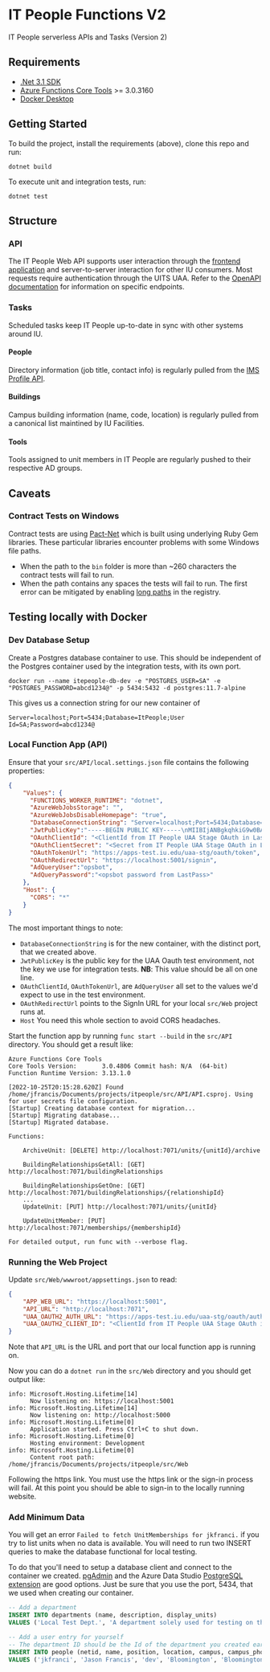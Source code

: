 # IT People Functions V2

IT People serverless APIs and Tasks (Version 2)

## Requirements

* [.Net 3.1 SDK](https://dotnet.microsoft.com/download/dotnet/3.1)
* [Azure Functions Core Tools](https://github.com/Azure/azure-functions-core-tools) >= 3.0.3160
* [Docker Desktop](https://www.docker.com/products/docker-desktop)

## Getting Started

To build the project, install the requirements (above), clone this repo and run:

```
dotnet build
```

To execute unit and integration tests, run:

```
dotnet test
```

## Structure

### API

The IT People Web API supports user interaction through the [frontend application](https://github.com/indiana-university/itpeople-app) and server-to-server interaction for other IU consumers. Most requests require authentication through the UITS UAA. Refer to the [OpenAPI documentation](https://api.itpeople.iu.edu) for information on specific endpoints. 

### Tasks

Scheduled tasks keep IT People up-to-date in sync with other systems around IU.

#### People

Directory information (job title, contact info) is regularly pulled from the [IMS Profile API](https://prs.apps.iu.edu/docs/index.html).

#### Buildings

Campus building information (name, code, location) is regularly pulled from a canonical list maintined by IU Facilities.

#### Tools

Tools assigned to unit members in IT People are regularly pushed to their respective AD groups.

## Caveats
### Contract Tests on Windows
Contract tests are using [Pact-Net](https://github.com/pact-foundation/pact-net) which is built using underlying Ruby Gem libraries.  These particular libraries encounter problems with some Windows file paths.
* When the path to the `bin` folder is more than ~260 characters the contract tests will fail to run.
* When the path contains any spaces the tests will fail to run.
The first error can be mitigated by enabling [long paths](https://github.com/pact-foundation/pact-node/blob/master/README.md#enable-long-paths) in the registry.

## Testing locally with Docker
### Dev Database Setup
Create a Postgres database container to use.  This should be independent of the Postgres container used by the integration tests, with its own port.
```
docker run --name itepeople-db-dev -e "POSTGRES_USER=SA" -e "POSTGRES_PASSWORD=abcd1234@" -p 5434:5432 -d postgres:11.7-alpine
```

This gives us a connection string for our new container of 
```
Server=localhost;Port=5434;Database=ItPeople;User Id=SA;Password=abcd1234@
```

### Local Function App (API)
Ensure that your `src/API/local.settings.json` file contains the following properties:
```json
{
    "Values": {
      "FUNCTIONS_WORKER_RUNTIME": "dotnet",
      "AzureWebJobsStorage": "",
      "AzureWebJobsDisableHomepage": "true",
      "DatabaseConnectionString": "Server=localhost;Port=5434;Database=ItPeople;User Id=SA;Password=abcd1234@;",
      "JwtPublicKey":"-----BEGIN PUBLIC KEY-----\nMIIBIjANBgkqhkiG9w0BAQEFAAOCAQ8AMIIBCgKCAQEAjU8NG3DQtS84VF52Azk3VM7uB5aGxSofjlv5BWGCu0285MCMwx62y7n1WYdkRPJkADGJUNST4Ux3kkmgj3djn6a10p4FWXGSPBH9V4GaHfMevlDc1o2CfZOAuLT5/FPF+H2XOnSQT6H6cTVU8Yp0iy2Fm21dk3JEDwred9QDpuegjTG8F/2WS403Qv4s5Nq5ATcHvKPQOBHsnXc2LUH7Mu09g02ro4aXiF2h5ytRsQDVCN3hkzMgR6O06XjUs57bwtmwMSXwhH1u4cexdhOgQcGZ2OH+X9uYjfAAluT8OkDTFMT32OZUdB6qTHZnR91tf5xe/oPc/BEL9TSsWk+O7wIDAQAB\n-----END PUBLIC KEY-----",
      "OAuthClientId": "<ClientId from IT People UAA Stage OAuth in LastPass>",
      "OAuthClientSecret": "<Secret from IT People UAA Stage OAuth in LastPass>",
      "OAuthTokenUrl": "https://apps-test.iu.edu/uaa-stg/oauth/token",
      "OAuthRedirectUrl": "https://localhost:5001/signin",
      "AdQueryUser":"opsbot",
      "AdQueryPassword":"<opsbot password from LastPass>"
    },
    "Host": {
      "CORS": "*"
    }
}
```

The most important things to note:
* `DatabaseConnectionString` is for the new container, with the distinct port, that we created above.
* `JwtPublicKey` is the public key for the UAA Oauth test environment, not the key we use for integration tests. **NB**: This value should be all on one line.
* `OAuthClientId`, `OAuthTokenUrl`, are `AdQueryUser` all set to the values we'd expect to use in the test environment.
* `OAuthRedirectUrl` points to the SignIn URL for your local `src/Web` project runs at.
* `Host` You need this whole section to avoid CORS headaches.

Start the function app by running `func start --build` in the `src/API` directory. You should get a result like:
```
Azure Functions Core Tools
Core Tools Version:       3.0.4806 Commit hash: N/A  (64-bit)
Function Runtime Version: 3.13.1.0

[2022-10-25T20:15:28.620Z] Found /home/jfrancis/Documents/projects/itpeople/src/API/API.csproj. Using for user secrets file configuration.
[Startup] Creating database context for migration...
[Startup] Migrating database...
[Startup] Migrated database.

Functions:

	ArchiveUnit: [DELETE] http://localhost:7071/units/{unitId}/archive

	BuildingRelationshipsGetAll: [GET] http://localhost:7071/buildingRelationships

	BuildingRelationshipsGetOne: [GET] http://localhost:7071/buildingRelationships/{relationshipId}
	...
	UpdateUnit: [PUT] http://localhost:7071/units/{unitId}

	UpdateUnitMember: [PUT] http://localhost:7071/memberships/{membershipId}

For detailed output, run func with --verbose flag.

```

### Running the Web Project

Update `src/Web/wwwroot/appsettings.json` to read:
```json
{
	"APP_WEB_URL": "https://localhost:5001",
	"API_URL": "http://localhost:7071",
	"UAA_OAUTH2_AUTH_URL": "https://apps-test.iu.edu/uaa-stg/oauth/authorize",
	"UAA_OAUTH2_CLIENT_ID": "<ClientId from IT People UAA Stage OAuth in LastPass>"
}
```

Note that `API_URL` is the URL and port that our local function app is running on.

Now you can do a `dotnet run` in the `src/Web` directory and you should get output like:
```
info: Microsoft.Hosting.Lifetime[14]
      Now listening on: https://localhost:5001
info: Microsoft.Hosting.Lifetime[14]
      Now listening on: http://localhost:5000
info: Microsoft.Hosting.Lifetime[0]
      Application started. Press Ctrl+C to shut down.
info: Microsoft.Hosting.Lifetime[0]
      Hosting environment: Development
info: Microsoft.Hosting.Lifetime[0]
      Content root path: /home/jfrancis/Documents/projects/itpeople/src/Web
```

Following the https link.  You must use the https link or the sign-in process will fail.  At this point you should be able to sign-in to the locally running website.

### Add Minimum Data
You will get an error `Failed to fetch UnitMemberships for jkfranci.` if you try to list units when no data is available.  You will need to run two INSERT queries to make the database functional for local testing.

To do that you'll need to setup a database client and connect to the container we created.  [pgAdmin](https://www.pgadmin.org/) and the Azure Data Studio [PostgreSQL extension](https://learn.microsoft.com/en-us/sql/azure-data-studio/extensions/postgres-extension) are good options. Just be sure that you use the port, 5434, that we used when creating our container. 

```SQL
-- Add a department
INSERT INTO departments (name, description, display_units)
VALUES ('Local Test Dept.', 'A department solely used for testing on the local machine.', True)
```

```SQL
-- Add a user entry for yourself
-- The department ID should be the Id of the department you created earlier
INSERT INTO people (netid, name, position, location, campus, campus_phone, campus_email, photo_url, responsibilities, department_id, is_service_admin, name_first, name_last, notes)
VALUES ('jkfranci', 'Jason Francis', 'dev', 'Bloomington', 'Bloomington', '812 856 3260', 'jkfranci@iu.edu', 'https://fake.com/fake.jpg', 1, 1, True, 'Jason', 'Francis', 'Notes cannot be null.')
```